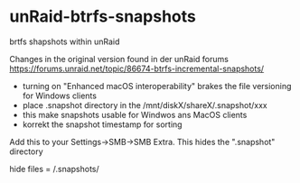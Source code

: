 # unRaid-btrfs-snapshots

brtfs shapshots within unRaid

Changes in the original version found in der unRaid forums https://forums.unraid.net/topic/86674-btrfs-incremental-snapshots/

- turning on "Enhanced macOS interoperability" brakes the file versioning for Windows clients
- place .snapshot directory in the /mnt/diskX/shareX/.snapshot/xxx
- this make snapshots usable for Windwos ans MacOS clients
- korrekt the snapshot timestamp for sorting

Add this to your Settings->SMB->SMB Extra. This hides the ".snapshot" directory

hide files = /.snapshots/
